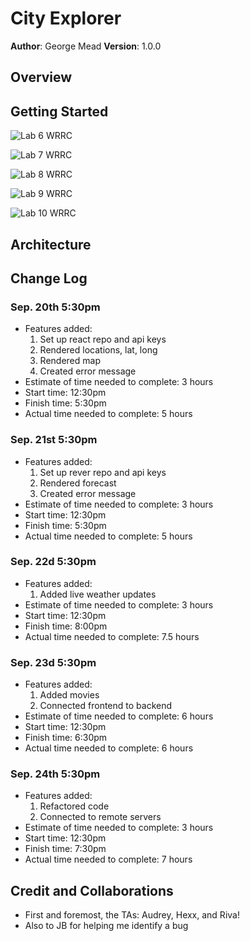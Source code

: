 # City Explorer

**Author**: George Mead
**Version**: 1.0.0

## Overview
<!-- Provide a high level overview of what this application is and why you are building it, beyond the fact that it's an assignment for this class. (i.e. What's your problem domain?) -->

## Getting Started
<!-- What are the steps that a user must take in order to build this app on their own machine and get it running? -->
![Lab 6 WRRC](lab6_wrrc.png)

![Lab 7 WRRC](lab7_wrrc.png)

![Lab 8 WRRC](lab7_wrrc.png)

![Lab 9 WRRC](lastWRRC.png)

![Lab 10 WRRC](lastWRRC.png)

## Architecture
<!-- Provide a detailed description of the application design. What technologies (languages, libraries, etc) you're using, and any other relevant design information. -->

## Change Log
### Sep. 20th 5:30pm
- Features added: 
  1. Set up react repo and api keys
  2. Rendered locations, lat, long
  3. Rendered map
  4. Created error message
- Estimate of time needed to complete: 3 hours
- Start time: 12:30pm
- Finish time: 5:30pm
- Actual time needed to complete: 5 hours

### Sep. 21st 5:30pm
- Features added: 
  1. Set up rever repo and api keys
  2. Rendered forecast
  3. Created error message
- Estimate of time needed to complete: 3 hours
- Start time: 12:30pm
- Finish time: 5:30pm
- Actual time needed to complete: 5 hours

### Sep. 22d 5:30pm
- Features added: 
  1. Added live weather updates
- Estimate of time needed to complete: 3 hours
- Start time: 12:30pm
- Finish time: 8:00pm
- Actual time needed to complete: 7.5 hours

### Sep. 23d 5:30pm
- Features added: 
  1. Added movies
  2. Connected frontend to backend
- Estimate of time needed to complete: 6 hours
- Start time: 12:30pm
- Finish time: 6:30pm
- Actual time needed to complete: 6 hours

### Sep. 24th 5:30pm
- Features added: 
  1. Refactored code
  2. Connected to remote servers
- Estimate of time needed to complete: 3 hours
- Start time: 12:30pm
- Finish time: 7:30pm
- Actual time needed to complete: 7 hours

## Credit and Collaborations
- First and foremost, the TAs: Audrey, Hexx, and Riva!
- Also to JB for helping me identify a bug